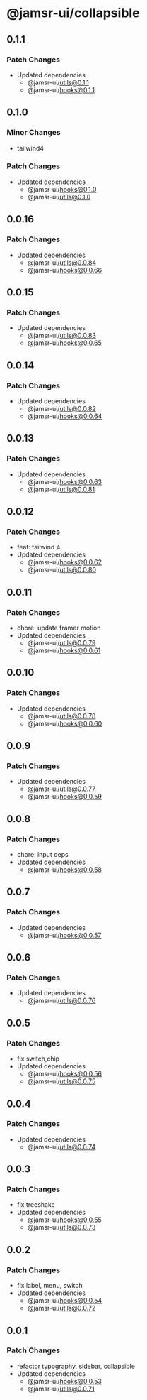 # @jamsr-ui/collapsible

## 0.1.1

### Patch Changes

- Updated dependencies
  - @jamsr-ui/utils@0.1.1
  - @jamsr-ui/hooks@0.1.1

## 0.1.0

### Minor Changes

- tailwind4

### Patch Changes

- Updated dependencies
  - @jamsr-ui/hooks@0.1.0
  - @jamsr-ui/utils@0.1.0

## 0.0.16

### Patch Changes

- Updated dependencies
  - @jamsr-ui/utils@0.0.84
  - @jamsr-ui/hooks@0.0.66

## 0.0.15

### Patch Changes

- Updated dependencies
  - @jamsr-ui/utils@0.0.83
  - @jamsr-ui/hooks@0.0.65

## 0.0.14

### Patch Changes

- Updated dependencies
  - @jamsr-ui/utils@0.0.82
  - @jamsr-ui/hooks@0.0.64

## 0.0.13

### Patch Changes

- Updated dependencies
  - @jamsr-ui/hooks@0.0.63
  - @jamsr-ui/utils@0.0.81

## 0.0.12

### Patch Changes

- feat: tailwind 4
- Updated dependencies
  - @jamsr-ui/hooks@0.0.62
  - @jamsr-ui/utils@0.0.80

## 0.0.11

### Patch Changes

- chore: update framer motion
- Updated dependencies
  - @jamsr-ui/utils@0.0.79
  - @jamsr-ui/hooks@0.0.61

## 0.0.10

### Patch Changes

- Updated dependencies
  - @jamsr-ui/utils@0.0.78
  - @jamsr-ui/hooks@0.0.60

## 0.0.9

### Patch Changes

- Updated dependencies
  - @jamsr-ui/utils@0.0.77
  - @jamsr-ui/hooks@0.0.59

## 0.0.8

### Patch Changes

- chore: input deps
- Updated dependencies
  - @jamsr-ui/hooks@0.0.58

## 0.0.7

### Patch Changes

- Updated dependencies
  - @jamsr-ui/hooks@0.0.57

## 0.0.6

### Patch Changes

- Updated dependencies
  - @jamsr-ui/utils@0.0.76

## 0.0.5

### Patch Changes

- fix switch,chip
- Updated dependencies
  - @jamsr-ui/hooks@0.0.56
  - @jamsr-ui/utils@0.0.75

## 0.0.4

### Patch Changes

- Updated dependencies
  - @jamsr-ui/utils@0.0.74

## 0.0.3

### Patch Changes

- fix treeshake
- Updated dependencies
  - @jamsr-ui/hooks@0.0.55
  - @jamsr-ui/utils@0.0.73

## 0.0.2

### Patch Changes

- fix label, menu, switch
- Updated dependencies
  - @jamsr-ui/hooks@0.0.54
  - @jamsr-ui/utils@0.0.72

## 0.0.1

### Patch Changes

- refactor typography, sidebar, collapsible
- Updated dependencies
  - @jamsr-ui/hooks@0.0.53
  - @jamsr-ui/utils@0.0.71
